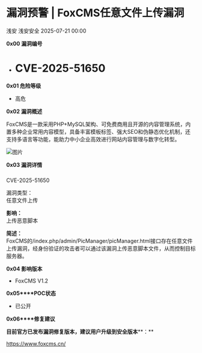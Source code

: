#  漏洞预警 | FoxCMS任意文件上传漏洞  
浅安  浅安安全   2025-07-21 00:00  
  
**0x00 漏洞编号**  
- # CVE-2025-51650  
  
**0x01 危险等级**  
- 高危  
  
**0x02 漏洞概述**  
  
FoxCMS是一款采用PHP+MySQL架构、可免费商用且开源的内容管理系统，内置多种企业常用内容模型，具备丰富模板标签、强大SEO和伪静态优化机制，还支持多语言等功能，能助力中小企业高效进行网站内容管理与数字化转型。  
  
![图片](https://mmbiz.qpic.cn/sz_mmbiz_png/7stTqD182SW9tr2La24Zpwljl38LqYvR6jspFjwCXSWQdP0UeGQ4JSkv3457b6vew5D4ofTM7g8d0mrtdPiamPw/640?wx_fmt=png&from=appmsg&tp=webp&wxfrom=5&wx_lazy=1 "")  
  
**0x03 漏洞详情**  
###   
  
CVE-2025-51650  
  
漏洞类型：  
任意文件上传  
  
**影响：**  
上传恶意脚本  
  
**简述：**  
FoxCMS的/index.php/admin/PicManager/picManager.html接口存在任意文件上传漏洞，经身份验证的攻击者可以通过该漏洞上传恶意脚本文件，从而控制目标服务器。  
  
**0x04 影响版本**  
- FoxCMS V1.2  
  
**0x05****POC状态**  
- 已公开  
  
**0x06****修复建议**  
  
**目前官方已发布漏洞修复版本，建议用户升级到安全版本****：**  
  
https://www.foxcms.cn/  
  
  
  
